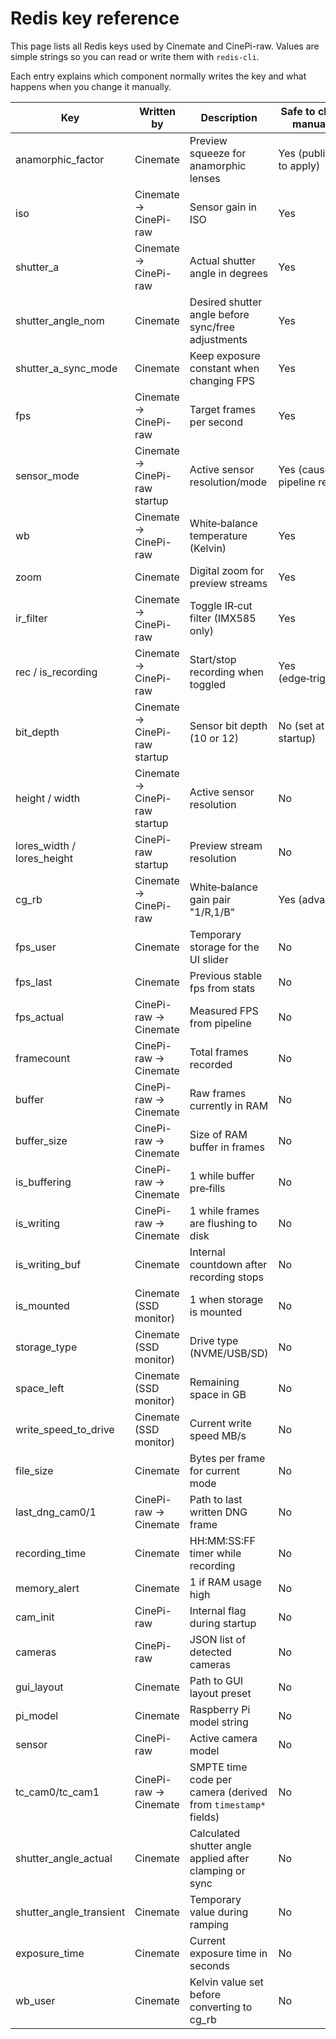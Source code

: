 # Redis key reference

This page lists all Redis keys used by Cinemate and CinePi-raw.  Values are simple strings so you can read or write them with `redis-cli`.

Each entry explains which component normally writes the key and what happens when you change it manually.

| Key | Written by | Description | Safe to change manually? |
|-----|------------|-------------|--------------------------|
| anamorphic_factor | Cinemate | Preview squeeze for anamorphic lenses | Yes (publish key to apply) |
| iso | Cinemate → CinePi-raw | Sensor gain in ISO | Yes |
| shutter_a | Cinemate → CinePi-raw | Actual shutter angle in degrees | Yes |
| shutter_angle_nom | Cinemate | Desired shutter angle before sync/free adjustments | Yes |
| shutter_a_sync_mode | Cinemate | Keep exposure constant when changing FPS | Yes |
| fps | Cinemate → CinePi-raw | Target frames per second | Yes |
| sensor_mode | Cinemate → CinePi-raw startup| Active sensor resolution/mode | Yes (causes pipeline restart) |
| wb | Cinemate → CinePi-raw | White‑balance temperature (Kelvin) | Yes |
| zoom | Cinemate | Digital zoom for preview streams | Yes |
| ir_filter | Cinemate → CinePi-raw | Toggle IR‑cut filter (IMX585 only) | Yes |
| rec / is_recording | Cinemate → CinePi-raw | Start/stop recording when toggled | Yes (edge‑triggered) |
| bit_depth | Cinemate → CinePi-raw startup| Sensor bit depth (10 or 12) | No (set at startup) |
| height / width | Cinemate → CinePi-raw startup | Active sensor resolution | No |
| lores_width / lores_height | CinePi-raw startup | Preview stream resolution | No |
| cg_rb | Cinemate → CinePi-raw | White‑balance gain pair "1/R,1/B" | Yes (advanced) |
| fps_user | Cinemate | Temporary storage for the UI slider | No |
| fps_last | Cinemate | Previous stable fps from stats | No |
| fps_actual | CinePi-raw → Cinemate | Measured FPS from pipeline | No |
| framecount | CinePi-raw → Cinemate | Total frames recorded | No |
| buffer | CinePi-raw → Cinemate | Raw frames currently in RAM | No |
| buffer_size | CinePi-raw  →  Cinemate| Size of RAM buffer in frames | No |
| is_buffering | CinePi-raw → Cinemate | 1 while buffer pre‑fills | No |
| is_writing | CinePi-raw → Cinemate | 1 while frames are flushing to disk | No |
| is_writing_buf | Cinemate | Internal countdown after recording stops | No |
| is_mounted | Cinemate (SSD monitor) | 1 when storage is mounted | No |
| storage_type | Cinemate (SSD monitor) | Drive type (NVME/USB/SD) | No |
| space_left | Cinemate (SSD monitor) | Remaining space in GB | No |
| write_speed_to_drive | Cinemate (SSD monitor) | Current write speed MB/s | No |
| file_size | Cinemate | Bytes per frame for current mode | No |
| last_dng_cam0/1 | CinePi-raw → Cinemate | Path to last written DNG frame | No |
| recording_time | Cinemate | HH:MM:SS:FF timer while recording | No |
| memory_alert | Cinemate | 1 if RAM usage high | No |
| cam_init | CinePi-raw | Internal flag during startup | No |
| cameras | CinePi-raw | JSON list of detected cameras | No |
| gui_layout | Cinemate | Path to GUI layout preset | No |
| pi_model | Cinemate | Raspberry Pi model string | No |
| sensor | CinePi-raw | Active camera model | No |
| tc_cam0/tc_cam1 | CinePi-raw → Cinemate | SMPTE time code per camera (derived from `timestamp*` fields) | No |
| shutter_angle_actual | Cinemate | Calculated shutter angle applied after clamping or sync | No |
| shutter_angle_transient | Cinemate | Temporary value during ramping | No |
| exposure_time | Cinemate | Current exposure time in seconds | No |
| wb_user | Cinemate | Kelvin value set before converting to cg_rb | No |
